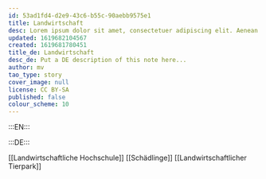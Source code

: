 ```yaml
---
id: 53ad1fd4-d2e9-43c6-b55c-90aebb9575e1
title: Landwirtschaft
desc: Lorem ipsum dolor sit amet, consectetuer adipiscing elit. Aenean commodo ligula eget dolor. Aenean massa. Cum sociis natoque penatibus et magnis dis parturient montes, nascetur ridiculus mus. Donec quam felis, ultricies nec, pellentesque eu, pretium quis, sem. Nulla consequat massa quis enim.
updated: 1619682104567
created: 1619681780451
title_de: Landwirtschaft
desc_de: Put a DE description of this note here...
author: mv
tao_type: story
cover_image: null
license: CC BY-SA
published: false
colour_scheme: 10
---
```


:::EN:::


:::DE:::

[[Landwirtschaftliche Hochschule]]
[[Schädlinge]]
[[Landwirtschaftlicher Tierpark]]

